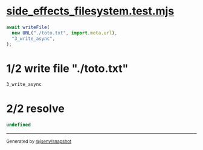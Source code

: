 # [side_effects_filesystem.test.mjs](../../side_effects_filesystem.test.mjs)

```js
await writeFile(
  new URL("./toto.txt", import.meta.url),
  "3_write_async",
);
```

# 1/2 write file "./toto.txt"

```txt
3_write_async
```

# 2/2 resolve

```js
undefined
```
---

<sub>
  Generated by <a href="https://github.com/jsenv/core/tree/main/packages/independent/snapshot">@jsenv/snapshot</a>
</sub>